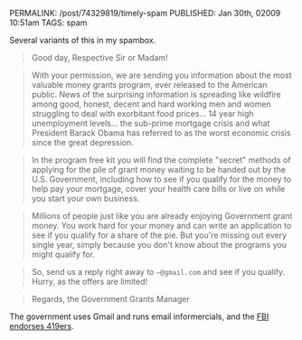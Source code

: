 PERMALINK: /post/74329819/timely-spam
PUBLISHED: Jan 30th, 02009 10:51am
TAGS: spam

Several variants of this in my spambox.

> Good day, Respective Sir or Madam!

> With your permission, we are sending you information about the most valuable
> money grants program, ever released to the American public. News of the
> surprising information is spreading like wildfire among good, honest, decent
> and hard working men and women struggling to deal with exorbitant food
> prices... 14 year high unemployment levels... the sub-prime mortgage crisis
> and what President Barack Obama has referred to as the worst economic crisis
> since the great depression.

> In the program free kit you will find the complete "secret" methods of
> applying for the pile of grant money waiting to be handed out by the
> U.S. Government, including how to see if you qualify for the money to help
> pay your mortgage, cover your health care bills or live on while you start
> your own business.

> Millions of people just like you are already enjoying Government grant money.
> You work hard for your money and can write an application to see if you
> qualify for a share of the pie. But you're missing out every single year,
> simply because you don't know about the programs you might qualify for.

> So, send us a reply right away to `—@gmail.com` and see if you qualify.
> Hurry, as the offers are limited!

> Regards,
> the Government Grants Manager

The government uses Gmail and runs email informercials, and the
[<abbr class='smallcaps'>FBI</abbr> endorses 419ers][fbi].

 [fbi]: http://flickr.com/photos/stilist/3042266854/
